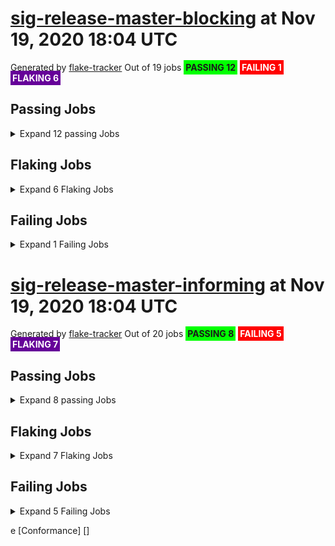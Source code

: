 # [sig-release-master-blocking](https://testgrid.k8s.io/sig-release-master-blocking) at Nov 19, 2020 18:04 UTC

Generated by [flake-tracker](https://github.com/RobertKielty/flake-tracker)
Out of 19 jobs <span style="background-color:#0f0;foreground-color:#555;padding: 3px;">**PASSING 12**</span> <span style="background-color:#f00;color:#fff;padding: 3px;">**FAILING 1**</span> <span style="background-color:#609;color:#fff;padding: 3px;">**FLAKING 6**</span>

## Passing Jobs
<details>
<summary>Expand 12 passing Jobs</summary>
 [Conformance - GCE - master]()  [bazel-build-master]()  [build-master]()  [build-master-fast]()  [conformance-ga-only]()  [gce-cos-master-alpha-features]()  [gce-cos-master-scalability-100]()  [gci-gce-ingress]()  [integration-master]()  [node-kubelet-master]()  [skew-cluster-latest-kubectl-stable1-gce]()  [verify-master]() 
</details>

## Flaking Jobs
<details>
<summary>Expand 6 Flaking Jobs</summary>

### [bazel-test-master](https://testgrid.k8s.io/sig-release-master-blocking#bazel-test-master&exclude-non-failed-tests=)
<details>
<summary>Expand flaking tests</summary>

1. job-owner Overall []

1. job-owner //pkg/kubelet/volumemanager/reconciler/go_default_test:run_1_of_2 []

1. job-owner //staging/src/k8s.io/apiserver/pkg/util/webhook/go_default_test:run_2_of_2 []

1. job-owner //pkg/kubelet/volumemanager/reconciler/go_default_test:run_2_of_2 []

1. job-owner //pkg/controller/volume/attachdetach/reconciler/go_default_test:run_2_of_2 []

1. job-owner //pkg/kubelet/cm/devicemanager/go_default_test:run_1_of_2 []

1. job-owner //pkg/controller/volume/attachdetach/reconciler/go_default_test:run_1_of_2 []

1. job-owner //staging/src/k8s.io/legacy-cloud-providers/vsphere/go_default_test:run_2_of_2 []

1. job-owner //staging/src/k8s.io/apiserver/pkg/admission/plugin/webhook/mutating/go_default_test:run_2_of_2 []

1. job-owner //staging/src/k8s.io/apiserver/pkg/admission/plugin/webhook/mutating/go_default_test:run_1_of_2 []

1. job-owner //pkg/kubelet/cm/devicemanager/go_default_test:run_2_of_2 []

1. job-owner //staging/src/k8s.io/apiserver/pkg/storage/value/encrypt/envelope/go_default_test:run_2_of_2 []

1. job-owner //staging/src/k8s.io/apiserver/pkg/server/filters/go_default_test:run_1_of_2 []

1. job-owner //staging/src/k8s.io/client-go/examples/fake-client/go_default_test:run_2_of_2 []

1. job-owner //pkg/kubelet/config/go_default_test:run_1_of_2 []

1. job-owner //pkg/volume/csi/go_default_test:run_2_of_2 []

1. job-owner //staging/src/k8s.io/legacy-cloud-providers/vsphere/go_default_test:run_1_of_2 []

1. job-owner //staging/src/k8s.io/apiserver/pkg/server/filters/go_default_test:run_2_of_2 []

1. job-owner //staging/src/k8s.io/apiserver/pkg/server/options/go_default_test:run_2_of_2 []

1. job-owner //staging/src/k8s.io/apiserver/pkg/server/go_default_test:run_2_of_2 []

1. job-owner //staging/src/k8s.io/legacy-cloud-providers/azure/go_default_test:run_2_of_2 []

1. job-owner //staging/src/k8s.io/apiserver/pkg/storage/cacher/go_default_test:run_1_of_2 []

1. job-owner //pkg/kubelet/config/go_default_test:run_2_of_2 []

1. job-owner //pkg/registry/autoscaling/horizontalpodautoscaler/storage/go_default_test:run_1_of_2 []

1. job-owner //staging/src/k8s.io/client-go/util/flowcontrol/go_default_test:run_2_of_2 []

</details>

### [gce-cos-master-default](https://testgrid.k8s.io/sig-release-master-blocking#gce-cos-master-default&exclude-non-failed-tests=)
<details>
<summary>Expand flaking tests</summary>

1. job-owner Test []

1. job-owner Overall []

1. [sig-node]  Kubernetes e2e suite.[k8s.io] [sig-node] Pods Extended [k8s.io] Pod Container Status should never report success for a pending container []

1. [sig-network]  Kubernetes e2e suite.[sig-network] Conntrack should be able to preserve UDP traffic when server pod cycles for a NodePort service []

1. [sig-node]  Kubernetes e2e suite.[k8s.io] [sig-node] NodeProblemDetector [DisabledForLargeClusters] should run without error []

1. [sig-api-machinery]  Kubernetes e2e suite.[sig-api-machinery] API priority and fairness should ensure that requests can't be drowned out (priority) []

1. [sig-network]  Kubernetes e2e suite.[sig-network] Networking Granular Checks: Services should function for multiple endpoint-Services with same selector []

1. [sig-network]  Kubernetes e2e suite.[sig-network] Services should have session affinity timeout work for NodePort service [LinuxOnly] [Conformance] []

1. [sig-network]  Kubernetes e2e suite.[sig-network] Networking Granular Checks: Services should function for node-Service: http []

1. [sig-network]  Kubernetes e2e suite.[sig-network] Networking Granular Checks: Services should function for pod-Service: udp []

1. [sig-network]  Kubernetes e2e suite.[sig-network] Conntrack should be able to preserve UDP traffic when server pod cycles for a ClusterIP service []

1. job-owner Kubernetes e2e suite.[k8s.io] Probing container should *not* be restarted with a tcp:8080 liveness probe [NodeConformance] [Conformance] []

1. [sig-apps]  Kubernetes e2e suite.[sig-apps] ReplicaSet should surface a failure condition on a common issue like exceeded quota []

1. job-owner Kubernetes e2e suite.[k8s.io] Probing container should *not* be restarted with a exec "cat /tmp/health" liveness probe [NodeConformance] [Conformance] []

1. job-owner Timeout []

1. job-owner DumpClusterLogs []

1. [sig-api-machinery]  Kubernetes e2e suite.[sig-api-machinery] ResourceQuota should verify ResourceQuota with best effort scope. [Conformance] []

1. job-owner Kubernetes e2e suite.[k8s.io] Pods should run through the lifecycle of Pods and PodStatus []

1. [sig-storage]  Kubernetes e2e suite.[sig-storage] In-tree Volumes [Driver: hostPathSymlink] [Testpattern: Inline-volume (default fs)] subPath should support file as subpath [LinuxOnly] []

1. [sig-network]  Kubernetes e2e suite.[sig-network] Services should be able to change the type from NodePort to ExternalName [Conformance] []

1. [sig-network]  Kubernetes e2e suite.[sig-network] Services should have session affinity timeout work for service with type clusterIP [LinuxOnly] [Conformance] []

1. [sig-api-machinery]  Kubernetes e2e suite.[sig-api-machinery] Aggregator Should be able to support the 1.17 Sample API Server using the current Aggregator [Conformance] []

1. [sig-cli]  Kubernetes e2e suite.[sig-cli] Kubectl client Simple pod should return command exit codes []

1. [sig-network]  Kubernetes e2e suite.[sig-network] Services should be able to change the type from ClusterIP to ExternalName [Conformance] []

1. [sig-network]  Kubernetes e2e suite.[sig-network] Networking Granular Checks: Services should support basic nodePort: udp functionality []

1. [sig-network]  Kubernetes e2e suite.[sig-network] Services should be able to up and down services []

1. [sig-network]  Kubernetes e2e suite.[sig-network] Services should have session affinity work for NodePort service [LinuxOnly] [Conformance] []

1. [sig-apps]  Kubernetes e2e suite.[sig-apps] Deployment should not disrupt a cloud load-balancer's connectivity during rollout []

1. [sig-apps]  Kubernetes e2e suite.[sig-apps] StatefulSet [k8s.io] Basic StatefulSet functionality [StatefulSetBasic] should implement legacy replacement when the update strategy is OnDelete []

1. [sig-apps]  Kubernetes e2e suite.[sig-apps] StatefulSet [k8s.io] Basic StatefulSet functionality [StatefulSetBasic] should perform rolling updates and roll backs of template modifications [Conformance] []

1. [sig-apps]  Kubernetes e2e suite.[sig-apps] StatefulSet [k8s.io] Basic StatefulSet functionality [StatefulSetBasic] should perform rolling updates and roll backs of template modifications with PVCs []

1. [sig-network]  Kubernetes e2e suite.[sig-network] Networking Granular Checks: Services should function for service endpoints using hostNetwork []

1. [sig-storage]  Kubernetes e2e suite.[sig-storage] In-tree Volumes [Driver: hostPathSymlink] [Testpattern: Inline-volume (default fs)] subPath should support existing directory []

1. [sig-storage]  Kubernetes e2e suite.[sig-storage] In-tree Volumes [Driver: local][LocalVolumeType: block] [Testpattern: Pre-provisioned PV (default fs)] volumes should allow exec of files on the volume []

1. [sig-storage]  Kubernetes e2e suite.[sig-storage] In-tree Volumes [Driver: local][LocalVolumeType: blockfs] [Testpattern: Pre-provisioned PV (default fs)] subPath should support file as subpath [LinuxOnly] []

1. [sig-storage]  Kubernetes e2e suite.[sig-storage] CSI mock volume storage capacity exhausted, late binding, no topology []

1. [sig-storage]  Kubernetes e2e suite.[sig-storage] Flexvolumes should be mountable when non-attachable []

1. [sig-storage]  Kubernetes e2e suite.[sig-storage] In-tree Volumes [Driver: local][LocalVolumeType: blockfs] [Testpattern: Pre-provisioned PV (default fs)] subPath should support existing directories when readOnly specified in the volumeSource []

1. [sig-network]  Kubernetes e2e suite.[sig-network] Networking Granular Checks: Services should be able to handle large requests: udp []

1. [sig-storage]  Kubernetes e2e suite.[sig-storage] In-tree Volumes [Driver: local][LocalVolumeType: block] [Testpattern: Pre-provisioned PV (default fs)] subPath should support file as subpath [LinuxOnly] []

1. [sig-apps]  Kubernetes e2e suite.[sig-apps] CronJob should remove from active list jobs that have been deleted []

1. [sig-api-machinery]  Kubernetes e2e suite.[sig-api-machinery] API priority and fairness should ensure that requests can be classified by testing flow-schemas/priority-levels []

1. [sig-auth]  Kubernetes e2e suite.[sig-auth] ServiceAccounts should guarantee kube-root-ca.crt exist in any namespace []

1. [sig-storage]  Kubernetes e2e suite.[sig-storage] In-tree Volumes [Driver: local][LocalVolumeType: dir-bindmounted] [Testpattern: Pre-provisioned PV (default fs)] subPath should support existing directory []

1. [sig-storage]  Kubernetes e2e suite.[sig-storage] In-tree Volumes [Driver: local][LocalVolumeType: dir-link] [Testpattern: Pre-provisioned PV (default fs)] volumes should allow exec of files on the volume []

1. [sig-storage]  Kubernetes e2e suite.[sig-storage] In-tree Volumes [Driver: gcepd] [Testpattern: Pre-provisioned PV (ext4)] volumes should store data []

1. [sig-network]  Kubernetes e2e suite.[sig-network] Networking Granular Checks: Services should function for endpoint-Service: http []

1. job-owner Kubernetes e2e suite.[k8s.io] Probing container should *not* be restarted with a /healthz http liveness probe [NodeConformance] [Conformance] []

1. [sig-network]  Kubernetes e2e suite.[sig-network] Networking Granular Checks: Services should function for endpoint-Service: udp []

1. [sig-storage]  Kubernetes e2e suite.[sig-storage] Subpath Atomic writer volumes should support subpaths with secret pod [LinuxOnly] [Conformance] []

1. [sig-storage]  Kubernetes e2e suite.[sig-storage] CSI mock volume CSI Volume expansion should expand volume by restarting pod if attach=on, nodeExpansion=on []

1. [sig-storage]  Kubernetes e2e suite.[sig-storage] In-tree Volumes [Driver: local][LocalVolumeType: dir] [Testpattern: Pre-provisioned PV (default fs)] volumes should store data []

1. [sig-storage]  Kubernetes e2e suite.[sig-storage] In-tree Volumes [Driver: gluster] [Testpattern: Inline-volume (default fs)] subPath should support existing directories when readOnly specified in the volumeSource []

1. [sig-instrumentation]  Kubernetes e2e suite.[sig-instrumentation] MetricsGrabber should grab all metrics from a Scheduler. []

1. [sig-storage]  Kubernetes e2e suite.[sig-storage] In-tree Volumes [Driver: nfs] [Testpattern: Dynamic PV (default fs)] subPath should support existing single file [LinuxOnly] []

1. [sig-storage]  Kubernetes e2e suite.[sig-storage] In-tree Volumes [Driver: local][LocalVolumeType: block] [Testpattern: Pre-provisioned PV (default fs)] subPath should support non-existent path []

1. [sig-storage]  Kubernetes e2e suite.[sig-storage] In-tree Volumes [Driver: local][LocalVolumeType: block] [Testpattern: Pre-provisioned PV (default fs)] volumes should store data []

1. [sig-storage]  Kubernetes e2e suite.[sig-storage] In-tree Volumes [Driver: local][LocalVolumeType: dir-link-bindmounted] [Testpattern: Pre-provisioned PV (default fs)] subPath should support file as subpath [LinuxOnly] []

1. [sig-network]  Kubernetes e2e suite.[sig-network] Networking Granular Checks: Services should function for client IP based session affinity: udp [LinuxOnly] []

1. [sig-network]  Kubernetes e2e suite.[sig-network] Networking Granular Checks: Services should be able to handle large requests: http []

1. [sig-network]  Kubernetes e2e suite.[sig-network] Networking Granular Checks: Services should update endpoints: udp []

1. [sig-apps]  Kubernetes e2e suite.[sig-apps] Deployment should run the lifecycle of a Deployment []

1. [sig-storage]  Kubernetes e2e suite.[sig-storage] ConfigMap optional updates should be reflected in volume [NodeConformance] [Conformance] []

1. [sig-storage]  Kubernetes e2e suite.[sig-storage] In-tree Volumes [Driver: local][LocalVolumeType: tmpfs] [Testpattern: Pre-provisioned PV (default fs)] subPath should support file as subpath [LinuxOnly] []

1. [sig-api-machinery]  Kubernetes e2e suite.[sig-api-machinery] ResourceQuota should create a ResourceQuota and capture the life of a configMap. [Conformance] []

1. [sig-storage]  Kubernetes e2e suite.[sig-storage] In-tree Volumes [Driver: nfs] [Testpattern: Dynamic PV (default fs)] volumes should store data []

1. [sig-storage]  Kubernetes e2e suite.[sig-storage] Projected configMap updates should be reflected in volume [NodeConformance] [Conformance] []

1. [sig-network]  Kubernetes e2e suite.[sig-network] Services should implement service.kubernetes.io/headless []

1. [sig-api-machinery]  Kubernetes e2e suite.[sig-api-machinery] CustomResourceConversionWebhook [Privileged:ClusterAdmin] should be able to convert from CR v1 to CR v2 [Conformance] []

1. [sig-cli]  Kubernetes e2e suite.[sig-cli] Kubectl client Kubectl expose should create services for rc  [Conformance] []

1. [sig-network]  Kubernetes e2e suite.[sig-network] Networking Granular Checks: Services should function for node-Service: udp []

1. [sig-network]  Kubernetes e2e suite.[sig-network] Networking Granular Checks: Services should function for pod-Service: http []

1. [sig-network]  Kubernetes e2e suite.[sig-network] Proxy version v1 should proxy through a service and a pod  [Conformance] []

1. [sig-network]  Kubernetes e2e suite.[sig-network] Service endpoints latency should not be very high  [Conformance] []

1. [sig-network]  Kubernetes e2e suite.[sig-network] Services should be able to change the type from ExternalName to ClusterIP [Conformance] []

1. [sig-network]  Kubernetes e2e suite.[sig-network] Services should be rejected when no endpoints exist []

1. [sig-network]  Kubernetes e2e suite.[sig-network] Services should preserve source pod IP for traffic thru service cluster IP [LinuxOnly] []

1. [sig-network]  Kubernetes e2e suite.[sig-network] Networking Granular Checks: Services should update endpoints: http []

1. [sig-cli]  Kubernetes e2e suite.[sig-cli] Kubectl client Simple pod should support inline execution and attach []

1. [sig-storage]  Kubernetes e2e suite.[sig-storage] In-tree Volumes [Driver: local][LocalVolumeType: block] [Testpattern: Pre-provisioned PV (default fs)] subPath should be able to unmount after the subpath directory is deleted [LinuxOnly] []

1. job-owner Kubernetes e2e suite.[k8s.io] Docker Containers should be able to override the image's default command (docker entrypoint) [NodeConformance] [Conformance] []

1. [sig-storage]  Kubernetes e2e suite.[sig-storage] CSI Volumes [Driver: csi-hostpath] [Testpattern: Dynamic PV (default fs)] subPath should be able to unmount after the subpath directory is deleted [LinuxOnly] []

1. [sig-storage]  Kubernetes e2e suite.[sig-storage] In-tree Volumes [Driver: local][LocalVolumeType: blockfs] [Testpattern: Pre-provisioned PV (default fs)] volumes should store data []

</details>

### [gce-cos-master-reboot](https://testgrid.k8s.io/sig-release-master-blocking#gce-cos-master-reboot&exclude-non-failed-tests=)
<details>
<summary>Expand flaking tests</summary>

1. job-owner Overall []

1. job-owner DumpClusterLogs []

1. job-owner TearDown []

1. job-owner Timeout []

1. [sig-cloud-provider-gcp]  Kubernetes e2e suite.[k8s.io] [sig-cloud-provider-gcp] Reboot [Disruptive] [Feature:Reboot] each node by ordering clean reboot and ensure they function upon restart []

1. job-owner Test []

</details>

### [gce-ubuntu-master-containerd](https://testgrid.k8s.io/sig-release-master-blocking#gce-ubuntu-master-containerd&exclude-non-failed-tests=)
<details>
<summary>Expand flaking tests</summary>

1. job-owner Overall []

1. job-owner Test []

1. [sig-node]  Kubernetes e2e suite.[k8s.io] [sig-node] Pods Extended [k8s.io] Pod Container Status should never report success for a pending container []

1. [sig-network]  Kubernetes e2e suite.[sig-network] Conntrack should be able to preserve UDP traffic when server pod cycles for a NodePort service []

1. [sig-network]  Kubernetes e2e suite.[sig-network] Networking Granular Checks: Services should function for multiple endpoint-Services with same selector []

1. job-owner DumpClusterLogs []

1. [sig-storage]  Kubernetes e2e suite.[sig-storage] CSI Volumes [Driver: csi-hostpath] [Testpattern: Dynamic PV (default fs)] volumes should store data []

1. [sig-storage]  Kubernetes e2e suite.[sig-storage] PersistentVolumes-local  [Volume type: dir-bindmounted] One pod requesting one prebound PVC should be able to mount volume and read from pod1 []

1. [sig-cli]  Kubernetes e2e suite.[sig-cli] Kubectl client Simple pod should support inline execution and attach []

1. [sig-network]  Kubernetes e2e suite.[sig-network] DNS should resolve DNS of partial qualified names for services [LinuxOnly] [Conformance] []

1. [sig-network]  Kubernetes e2e suite.[sig-network] Services should have session affinity timeout work for NodePort service [LinuxOnly] [Conformance] []

1. [sig-storage]  Kubernetes e2e suite.[sig-storage] In-tree Volumes [Driver: local][LocalVolumeType: dir] [Testpattern: Pre-provisioned PV (default fs)] subPath should support file as subpath [LinuxOnly] []

1. [sig-storage]  Kubernetes e2e suite.[sig-storage] In-tree Volumes [Driver: local][LocalVolumeType: dir] [Testpattern: Pre-provisioned PV (default fs)] subPath should support readOnly directory specified in the volumeMount []

1. [sig-apps]  Kubernetes e2e suite.[sig-apps] Deployment should run the lifecycle of a Deployment []

1. [sig-api-machinery]  Kubernetes e2e suite.[sig-api-machinery] Aggregator Should be able to support the 1.17 Sample API Server using the current Aggregator [Conformance] []

1. [sig-node]  Kubernetes e2e suite.[k8s.io] [sig-node] NodeProblemDetector [DisabledForLargeClusters] should run without error []

1. [sig-apps]  Kubernetes e2e suite.[sig-apps] ReplicaSet should serve a basic image on each replica with a private image []

1. [sig-storage]  Kubernetes e2e suite.[sig-storage] CSI mock volume CSI online volume expansion should expand volume without restarting pod if attach=off, nodeExpansion=on []

1. [sig-storage]  Kubernetes e2e suite.[sig-storage] PersistentVolumes NFS when invoking the Recycle reclaim policy should test that a PV becomes Available and is clean after the PVC is deleted. []

1. [sig-apps]  Kubernetes e2e suite.[sig-apps] ReplicationController should surface a failure condition on a common issue like exceeded quota [Conformance] []

1. [sig-network]  Kubernetes e2e suite.[sig-network] EndpointSlice should create Endpoints and EndpointSlices for Pods matching a Service []

1. [sig-storage]  Kubernetes e2e suite.[sig-storage] In-tree Volumes [Driver: hostPathSymlink] [Testpattern: Inline-volume (default fs)] subPath should support readOnly directory specified in the volumeMount []

1. [sig-auth]  Kubernetes e2e suite.[sig-auth] ServiceAccounts should guarantee kube-root-ca.crt exist in any namespace []

1. [sig-storage]  Kubernetes e2e suite.[sig-storage] ConfigMap binary data should be reflected in volume [NodeConformance] [Conformance] []

1. [sig-storage]  Kubernetes e2e suite.[sig-storage] In-tree Volumes [Driver: gcepd] [Testpattern: Dynamic PV (ext3)] volumes should allow exec of files on the volume []

1. [sig-api-machinery]  Kubernetes e2e suite.[sig-api-machinery] ResourceQuota should create a ResourceQuota and capture the life of a configMap. [Conformance] []

1. [sig-node]  Kubernetes e2e suite.[sig-node] RuntimeClass should run a Pod requesting a RuntimeClass with a configured handler [NodeFeature:RuntimeHandler] []

</details>

### [kind-ipv6-master-parallel](https://testgrid.k8s.io/sig-release-master-blocking#kind-ipv6-master-parallel&exclude-non-failed-tests=)
<details>
<summary>Expand flaking tests</summary>

1. job-owner Overall []

1. [sig-api-machinery]  Kubernetes e2e suite.[sig-api-machinery] API priority and fairness should ensure that requests can be classified by testing flow-schemas/priority-levels []

1. [sig-node]  Kubernetes e2e suite.[k8s.io] [sig-node] Pods Extended [k8s.io] Pod Container Status should never report success for a pending container []

1. [sig-network]  Kubernetes e2e suite.[sig-network] KubeProxy should set TCP CLOSE_WAIT timeout [Privileged] []

1. [sig-network]  Kubernetes e2e suite.[sig-network] Conntrack should be able to preserve UDP traffic when server pod cycles for a NodePort service []

1. [sig-storage]  Kubernetes e2e suite.[sig-storage] Secrets should be consumable from pods in volume with mappings [NodeConformance] [Conformance] []

1. [sig-api-machinery]  Kubernetes e2e suite.[sig-api-machinery] CustomResourcePublishOpenAPI [Privileged:ClusterAdmin] works for multiple CRDs of same group and version but different kinds [Conformance] []

1. [sig-storage]  Kubernetes e2e suite.[sig-storage] In-tree Volumes [Driver: local][LocalVolumeType: dir-bindmounted] [Testpattern: Pre-provisioned PV (default fs)] subPath should support non-existent path []

</details>

### [kind-master-parallel](https://testgrid.k8s.io/sig-release-master-blocking#kind-master-parallel&exclude-non-failed-tests=)
<details>
<summary>Expand flaking tests</summary>

1. job-owner Overall []

1. [sig-node]  Kubernetes e2e suite.[k8s.io] [sig-node] Pods Extended [k8s.io] Pod Container Status should never report success for a pending container []

1. [sig-api-machinery]  Kubernetes e2e suite.[sig-api-machinery] API priority and fairness should ensure that requests can be classified by testing flow-schemas/priority-levels []

1. [sig-network]  Kubernetes e2e suite.[sig-network] Conntrack should be able to preserve UDP traffic when server pod cycles for a NodePort service []

1. [sig-storage]  Kubernetes e2e suite.[sig-storage] Subpath Container restart should verify that container can restart successfully after configmaps modified []

1. [sig-storage]  Kubernetes e2e suite.[sig-storage] Projected configMap should be consumable from pods in volume [NodeConformance] [Conformance] []

1. [sig-storage]  Kubernetes e2e suite.[sig-storage] CSI mock volume CSI Volume expansion should expand volume by restarting pod if attach=off, nodeExpansion=on []

1. [sig-storage]  Kubernetes e2e suite.[sig-storage] In-tree Volumes [Driver: local][LocalVolumeType: block] [Testpattern: Pre-provisioned PV (default fs)] subPath should support file as subpath [LinuxOnly] []

1. [sig-apps]  Kubernetes e2e suite.[sig-apps] Deployment should run the lifecycle of a Deployment []

1. [sig-storage]  Kubernetes e2e suite.[sig-storage] PVC Protection Verify that scheduling of a pod that uses PVC that is being deleted fails and the pod becomes Unschedulable []

1. [sig-api-machinery]  Kubernetes e2e suite.[sig-api-machinery] CustomResourcePublishOpenAPI [Privileged:ClusterAdmin] works for multiple CRDs of same group but different versions [Conformance] []

1. [sig-storage]  Kubernetes e2e suite.[sig-storage] In-tree Volumes [Driver: hostPathSymlink] [Testpattern: Inline-volume (default fs)] subPath should be able to unmount after the subpath directory is deleted [LinuxOnly] []

1. [sig-storage]  Kubernetes e2e suite.[sig-storage] EmptyDir volumes should support (non-root,0644,tmpfs) [LinuxOnly] [NodeConformance] [Conformance] []

1. [sig-storage]  Kubernetes e2e suite.[sig-storage] In-tree Volumes [Driver: hostPath] [Testpattern: Inline-volume (default fs)] subPath should support file as subpath [LinuxOnly] []

</details>

</details>

## Failing Jobs
<details>
<summary>Expand 1 Failing Jobs</summary>

### [gce-device-plugin-gpu-master]()
<details>
<summary>Expand failed tests</summary>

1. [sig-scheduling]  Kubernetes e2e suite.[sig-scheduling] [Feature:GPUDevicePlugin] run Nvidia GPU Device Plugin tests []

1. job-owner DumpClusterLogs []

1. job-owner Kubernetes e2e suite.BeforeSuite []

1. job-owner Overall []

1. job-owner Test []

</details>

</details>


# [sig-release-master-informing](https://testgrid.k8s.io/sig-release-master-informing) at Nov 19, 2020 18:04 UTC
Generated by [flake-tracker](https://github.com/RobertKielty/flake-tracker)
Out of 20 jobs <span style="background-color:#0f0;foreground-color:#555;padding: 3px;">**PASSING 8**</span> <span style="background-color:#f00;color:#fff;padding: 3px;">**FAILING 5**</span> <span style="background-color:#609;color:#fff;padding: 3px;">**FLAKING 7**</span>
## Passing Jobs
<details>
<summary>Expand 8 passing Jobs</summary>
 [bazel-build-master]()  [build-master-canary]()  [kubeadm-kinder-latest]()  [kubeadm-kinder-latest-on-1-19]()  [node-kubelet-features-master]()  [post-kubernetes-push-image-pause]()  [post-release-push-image-kube-cross]()  [post-release-push-image-vulndash]() 
</details>

## Flaking Jobs
<details>
<summary>Expand 7 Flaking Jobs</summary>

### [gce-cos-master-serial](https://testgrid.k8s.io/sig-release-master-informing#gce-cos-master-serial&exclude-non-failed-tests=)
<details>
<summary>Expand flaking tests</summary>

1. job-owner Overall []

1. job-owner Test []

1. [sig-node]  Kubernetes e2e suite.[k8s.io] [sig-node] NoExecuteTaintManager Multiple Pods [Serial] only evicts pods without tolerations from tainted nodes []

1. [sig-cloud-provider-gcp]  Kubernetes e2e suite.[k8s.io] [sig-cloud-provider-gcp] Restart [Disruptive] should restart all nodes and ensure all nodes and pods recover []

1. job-owner DumpClusterLogs []

1. [sig-node]  Kubernetes e2e suite.[k8s.io] [sig-node] NoExecuteTaintManager Single Pod [Serial] eventually evict pod with finite tolerations from tainted nodes []

1. [sig-cloud-provider-gcp]  Kubernetes e2e suite.[k8s.io] [sig-cloud-provider-gcp] Nodes [Disruptive] Resize [Slow] should be able to delete nodes []

1. [sig-storage]  Kubernetes e2e suite.[sig-storage] CSI Volumes [Driver: pd.csi.storage.gke.io][Serial] [Testpattern: Dynamic PV (block volmode)] volume-stress multiple pods should access different volumes repeatedly [Slow] [Serial] []

1. [sig-node]  Kubernetes e2e suite.[k8s.io] [sig-node] NoExecuteTaintManager Multiple Pods [Serial] evicts pods with minTolerationSeconds [Disruptive] [Conformance] []

1. [sig-scheduling]  Kubernetes e2e suite.[sig-scheduling] SchedulerPreemption [Serial] validates lower priority pod preemption by critical pod [Conformance] []

</details>

### [gce-cos-master-slow](https://testgrid.k8s.io/sig-release-master-informing#gce-cos-master-slow&exclude-non-failed-tests=)
<details>
<summary>Expand flaking tests</summary>

1. job-owner Overall []

1. job-owner Test []

1. [sig-storage]  Kubernetes e2e suite.[sig-storage] In-tree Volumes [Driver: gluster] [Testpattern: Inline-volume (default fs)] volumeIO should write files of various sizes, verify size, validate content [Slow][LinuxOnly] []

1. job-owner DumpClusterLogs []

1. job-owner Timeout []

1. [sig-storage]  Kubernetes e2e suite.[sig-storage] In-tree Volumes [Driver: gluster] [Testpattern: Pre-provisioned PV (default fs)] volumeIO should write files of various sizes, verify size, validate content [Slow][LinuxOnly] []

1. [sig-storage]  Kubernetes e2e suite.[sig-storage] PersistentVolumes-local  StatefulSet with pod affinity [Slow] should use volumes on one node when pod has affinity []

1. [sig-storage]  Kubernetes e2e suite.[sig-storage] PersistentVolumes-local  StatefulSet with pod affinity [Slow] should use volumes on one node when pod management is parallel and pod has affinity []

1. [sig-storage]  Kubernetes e2e suite.[sig-storage] CSI mock volume CSI volume limit information using mock driver should report attach limit when limit is bigger than 0 [Slow] []

1. [sig-storage]  Kubernetes e2e suite.[sig-storage] In-tree Volumes [Driver: gcepd] [Testpattern: Inline-volume (xfs)][Slow] volumes should store data []

1. job-owner diffResources []

1. [sig-storage]  Kubernetes e2e suite.[sig-storage] In-tree Volumes [Driver: hostPathSymlink] [Testpattern: Inline-volume (default fs)] subPath should support restarting containers using file as subpath [Slow][LinuxOnly] []

1. [sig-storage]  Kubernetes e2e suite.[sig-storage] In-tree Volumes [Driver: local][LocalVolumeType: dir-link-bindmounted] [Testpattern: Pre-provisioned PV (default fs)] subPath should support restarting containers using file as subpath [Slow][LinuxOnly] []

1. [sig-storage]  Kubernetes e2e suite.[sig-storage] In-tree Volumes [Driver: gcepd] [Testpattern: Dynamic PV (xfs)][Slow] volumes should allow exec of files on the volume []

1. [sig-network]  Kubernetes e2e suite.[sig-network] Services should be able to switch session affinity for LoadBalancer service with ESIPP on [Slow] [DisabledForLargeClusters] [LinuxOnly] []

1. [sig-storage]  Kubernetes e2e suite.[sig-storage] In-tree Volumes [Driver: hostPath] [Testpattern: Inline-volume (default fs)] subPath should support restarting containers using file as subpath [Slow][LinuxOnly] []

1. [sig-storage]  Kubernetes e2e suite.[sig-storage] In-tree Volumes [Driver: local][LocalVolumeType: block] [Testpattern: Pre-provisioned PV (default fs)] subPath should fail if subpath directory is outside the volume [Slow][LinuxOnly] []

1. [sig-storage]  Kubernetes e2e suite.[sig-storage] In-tree Volumes [Driver: local][LocalVolumeType: dir] [Testpattern: Pre-provisioned PV (filesystem volmode)] multiVolume [Slow] should concurrently access the single volume from pods on the same node []

1. [sig-storage]  Kubernetes e2e suite.[sig-storage] In-tree Volumes [Driver: nfs] [Testpattern: Dynamic PV (default fs)] subPath should support restarting containers using file as subpath [Slow][LinuxOnly] []

1. [sig-storage]  Kubernetes e2e suite.[sig-storage] PersistentVolumes-local  [Volume type: blockfswithoutformat] Set fsGroup for local volume should set fsGroup for one pod [Slow] []

1. [sig-network]  Kubernetes e2e suite.[sig-network] Networking Granular Checks: Services should update nodePort: udp [Slow] []

1. [sig-storage]  Kubernetes e2e suite.[sig-storage] HostPathType Block Device [Slow] Should fail on mounting non-existent block device 'does-not-exist-blk-dev' when HostPathType is HostPathBlockDev []

</details>

### [gce-master-scale-correctness](https://testgrid.k8s.io/sig-release-master-informing#gce-master-scale-correctness&exclude-non-failed-tests=)
<details>
<summary>Expand flaking tests</summary>

1. job-owner Overall []

1. job-owner Test []

1. [sig-storage]  Kubernetes e2e suite.[sig-storage] In-tree Volumes [Driver: gcepd] [Testpattern: Dynamic PV (block volmode)] multiVolume [Slow] should access to two volumes with the same volume mode and retain data across pod recreation on the same node []

1. [sig-network]  Kubernetes e2e suite.[sig-network] Conntrack should be able to preserve UDP traffic when server pod cycles for a NodePort service []

1. [sig-apps]  Kubernetes e2e suite.[sig-apps] StatefulSet [k8s.io] Basic StatefulSet functionality [StatefulSetBasic] should have a working scale subresource [Conformance] []

1. [sig-storage]  Kubernetes e2e suite.[sig-storage] In-tree Volumes [Driver: gcepd] [Testpattern: Inline-volume (xfs)][Slow] volumes should store data []

1. [sig-network]  Kubernetes e2e suite.[sig-network] Services should be able to change the type from NodePort to ExternalName [Conformance] []

1. [sig-storage]  Kubernetes e2e suite.[sig-storage] In-tree Volumes [Driver: gcepd] [Testpattern: Pre-provisioned PV (xfs)][Slow] volumes should store data []

1. [sig-storage]  Kubernetes e2e suite.[sig-storage] In-tree Volumes [Driver: local][LocalVolumeType: dir-link-bindmounted] [Testpattern: Pre-provisioned PV (default fs)] subPath should fail if subpath directory is outside the volume [Slow][LinuxOnly] []

1. [sig-storage]  Kubernetes e2e suite.[sig-storage] In-tree Volumes [Driver: gcepd] [Testpattern: Dynamic PV (filesystem volmode)] multiVolume [Slow] should access to two volumes with the same volume mode and retain data across pod recreation on the same node []

1. [sig-network]  Kubernetes e2e suite.[sig-network] Services should only allow access from service loadbalancer source ranges [Slow] []

1. [sig-storage]  Kubernetes e2e suite.[sig-storage] CSI Volumes [Driver: csi-hostpath] [Testpattern: Dynamic PV (default fs)] subPath should verify container cannot write to subpath readonly volumes [Slow] []

1. [sig-storage]  Kubernetes e2e suite.[sig-storage] CSI Volumes [Driver: csi-hostpath] [Testpattern: Dynamic PV (default fs)] subPath should fail if subpath directory is outside the volume [Slow][LinuxOnly] []

1. [sig-node]  Kubernetes e2e suite.[k8s.io] [sig-node] PreStop should call prestop when killing a pod  [Conformance] []

</details>

### [gce-master-scale-performance](https://testgrid.k8s.io/sig-release-master-informing#gce-master-scale-performance&exclude-non-failed-tests=)
<details>
<summary>Expand flaking tests</summary>

1. job-owner Overall []

1. job-owner ClusterLoaderV2 []

1. job-owner ClusterLoaderV2.load overall (testing/load/config.yaml) []

1. job-owner ClusterLoaderV2.load: [step: 25] Collecting measurements []

1. job-owner ClusterLoaderV2.load: [step: 20] Waiting for objects to become scaled []

1. job-owner ClusterLoaderV2.load: [step: 22] Waiting for pods to be deleted []

</details>

### [gce-windows-2019-master](https://testgrid.k8s.io/sig-release-master-informing#gce-windows-2019-master&exclude-non-failed-tests=)
<details>
<summary>Expand flaking tests</summary>

1. job-owner  []

1. [sig-storage]  Kubernetes e2e suite.[sig-storage] In-tree Volumes [Driver: windows-gcepd] [Testpattern: Dynamic PV (ntfs)][sig-windows] subPath should verify container cannot write to subpath readonly volumes [Slow] []

1. [sig-storage]  Kubernetes e2e suite.[sig-storage] In-tree Volumes [Driver: windows-gcepd] [Testpattern: Dynamic PV (ntfs)][sig-windows] subPath should support existing directories when readOnly specified in the volumeSource []

1. job-owner Overall []

1. [sig-windows]  Kubernetes e2e suite.[sig-windows] Services should be able to create a functioning NodePort service for Windows []

1. [sig-apps]  Kubernetes e2e suite.[sig-apps] StatefulSet [k8s.io] Basic StatefulSet functionality [StatefulSetBasic] should perform rolling updates and roll backs of template modifications [Conformance] []

1. job-owner Kubernetes e2e suite.[k8s.io] Probing container should *not* be restarted with a tcp:8080 liveness probe [NodeConformance] [Conformance] []

1. [sig-apps]  Kubernetes e2e suite.[sig-apps] StatefulSet [k8s.io] Basic StatefulSet functionality [StatefulSetBasic] should perform canary updates and phased rolling updates of template modifications [Conformance] []

1. [sig-storage]  Kubernetes e2e suite.[sig-storage] In-tree Volumes [Driver: windows-gcepd] [Testpattern: Dynamic PV (ntfs)][sig-windows] volumes should store data []

1. [sig-apps]  Kubernetes e2e suite.[sig-apps] StatefulSet [k8s.io] Basic StatefulSet functionality [StatefulSetBasic] Scaling should happen in predictable order and halt if any stateful pod is unhealthy [Slow] [Conformance] []

1. [sig-storage][Slow]  Kubernetes e2e suite.[k8s.io] Variable Expansion should verify that a failing subpath expansion can be modified during the lifecycle of a container [sig-storage][Slow] [Conformance] []

1. [sig-storage]  Kubernetes e2e suite.[sig-storage] In-tree Volumes [Driver: windows-gcepd] [Testpattern: Inline-volume (ntfs)][sig-windows] volumes should store data []

1. [sig-storage]  Kubernetes e2e suite.[sig-storage] In-tree Volumes [Driver: windows-gcepd] [Testpattern: Pre-provisioned PV (ntfs)][sig-windows] volumes should store data []

1. [sig-apps]  Kubernetes e2e suite.[sig-apps] StatefulSet [k8s.io] Basic StatefulSet functionality [StatefulSetBasic] Burst scaling should run to completion even with unhealthy pods [Slow] [Conformance] []

1. job-owner Kubernetes e2e suite.[k8s.io] Docker Containers should use the image defaults if command and args are blank [NodeConformance] [Conformance] []

1. [sig-storage][Slow]  Kubernetes e2e suite.[k8s.io] Variable Expansion should succeed in writing subpaths in container [sig-storage][Slow] [Conformance] []

1. [sig-network]  Kubernetes e2e suite.[sig-network] Services should serve multiport endpoints from pods  [Conformance] []

1. [sig-network]  Kubernetes e2e suite.[sig-network] Services should serve a basic endpoint from pods  [Conformance] []

1. [sig-storage]  Kubernetes e2e suite.[sig-storage] Secrets should be consumable from pods in volume [NodeConformance] [Conformance] []

1. job-owner Kubernetes e2e suite.[k8s.io] Pods should cap back-off at MaxContainerBackOff [Slow][NodeConformance] []

1. [sig-apps]  Kubernetes e2e suite.[sig-apps] Deployment deployment should delete old replica sets [Conformance] []

1. [sig-apps]  Kubernetes e2e suite.[sig-apps] StatefulSet [k8s.io] Basic StatefulSet functionality [StatefulSetBasic] Should recreate evicted statefulset [Conformance] []

1. [sig-windows]  Kubernetes e2e suite.[sig-windows] Windows volume mounts  check volume mount permissions container should have readOnly permissions on hostMapPath []

1. job-owner Kubernetes e2e suite.[k8s.io] Pods should have their auto-restart back-off timer reset on image update [Slow][NodeConformance] []

1. job-owner DumpClusterLogs []

1. [sig-network]  Kubernetes e2e suite.[sig-network] Networking Granular Checks: Pods should function for intra-pod communication: udp [NodeConformance] [Conformance] []

1. job-owner Kubernetes e2e suite.[k8s.io] Docker Containers should be able to override the image's default command and arguments [NodeConformance] [Conformance] []

1. job-owner Kubernetes e2e suite.[k8s.io] Pods should support retrieving logs from the container over websockets [NodeConformance] [Conformance] []

1. job-owner Kubernetes e2e suite.[k8s.io] Variable Expansion should allow substituting values in a container's args [NodeConformance] [Conformance] []

1. [sig-network]  Kubernetes e2e suite.[sig-network] Networking Granular Checks: Pods should function for intra-pod communication: http [NodeConformance] [Conformance] []

1. [sig-storage]  Kubernetes e2e suite.[sig-storage] ConfigMap binary data should be reflected in volume [NodeConformance] [Conformance] []

1. [sig-storage]  Kubernetes e2e suite.[sig-storage] ConfigMap should be consumable from pods in volume with mappings [NodeConformance] [Conformance] []

1. [sig-storage]  Kubernetes e2e suite.[sig-storage] HostPath should support subPath [NodeConformance] []

1. [sig-storage]  Kubernetes e2e suite.[sig-storage] In-tree Volumes [Driver: windows-gcepd] [Testpattern: Dynamic PV (ntfs)][sig-windows] subPath should support existing directory []

1. [sig-storage]  Kubernetes e2e suite.[sig-storage] In-tree Volumes [Driver: windows-gcepd] [Testpattern: Inline-volume (ntfs)][sig-windows] volumes should allow exec of files on the volume []

1. [sig-storage]  Kubernetes e2e suite.[sig-storage] Projected combined should project all components that make up the projection API [Projection][NodeConformance] [Conformance] []

1. [sig-storage]  Kubernetes e2e suite.[sig-storage] Projected secret should be able to mount in a volume regardless of a different secret existing with same name in different namespace [NodeConformance] []

1. job-owner Kubernetes e2e suite.[k8s.io] Pods should contain environment variables for services [NodeConformance] [Conformance] []

1. [sig-api-machinery]  Kubernetes e2e suite.[sig-api-machinery] Secrets should be consumable from pods in env vars [NodeConformance] [Conformance] []

1. job-owner Kubernetes e2e suite.[k8s.io] Docker Containers should be able to override the image's default arguments (docker cmd) [NodeConformance] [Conformance] []

1. job-owner Kubernetes e2e suite.[k8s.io] Pods should allow activeDeadlineSeconds to be updated [NodeConformance] [Conformance] []

1. job-owner Kubernetes e2e suite.[k8s.io] Probing container should have monotonically increasing restart count [NodeConformance] [Conformance] []

1. [sig-api-machinery]  Kubernetes e2e suite.[sig-api-machinery] AdmissionWebhook [Privileged:ClusterAdmin] should honor timeout [Conformance] []

1. [sig-api-machinery]  Kubernetes e2e suite.[sig-api-machinery] Aggregator Should be able to support the 1.17 Sample API Server using the current Aggregator [Conformance] []

1. [sig-apps]  Kubernetes e2e suite.[sig-apps] Deployment deployment should support proportional scaling [Conformance] []

1. job-owner Up []

1. [sig-api-machinery]  Kubernetes e2e suite.[sig-api-machinery] AdmissionWebhook [Privileged:ClusterAdmin] should be able to deny attaching pod [Conformance] []

1. [sig-api-machinery]  Kubernetes e2e suite.[sig-api-machinery] CustomResourceConversionWebhook [Privileged:ClusterAdmin] should be able to convert a non homogeneous list of CRs [Conformance] []

1. [sig-cli]  Kubernetes e2e suite.[sig-cli] Kubectl client Kubectl describe should check if kubectl describe prints relevant information for rc and pods  [Conformance] []

1. [sig-network]  Kubernetes e2e suite.[sig-network] DNS should support configurable pod DNS nameservers [Conformance] []

1. [sig-node]  Kubernetes e2e suite.[sig-node] Downward API should provide pod name, namespace and IP address as env vars [NodeConformance] [Conformance] []

1. [sig-storage]  Kubernetes e2e suite.[sig-storage] Downward API volume should provide container's cpu limit [NodeConformance] [Conformance] []

1. [sig-storage]  Kubernetes e2e suite.[sig-storage] Projected configMap should be consumable from pods in volume [NodeConformance] [Conformance] []

1. [sig-windows]  Kubernetes e2e suite.[sig-windows] Hybrid cluster network for all supported CNIs should have stable networking for Linux and Windows pods []

1. [sig-cli]  Kubernetes e2e suite.[sig-cli] Kubectl client Guestbook application should create and stop a working application  [Conformance] []

1. [sig-cli]  Kubernetes e2e suite.[sig-cli] Kubectl client Kubectl replace should update a single-container pod's image  [Conformance] []

1. [sig-network]  Kubernetes e2e suite.[sig-network] DNS should provide DNS for the cluster  [Conformance] []

1. [sig-cli]  Kubernetes e2e suite.[sig-cli] Kubectl client Kubectl logs should be able to retrieve and filter logs  [Conformance] []

1. job-owner Kubernetes e2e suite.[k8s.io] Kubelet when scheduling a busybox command that always fails in a pod should have an terminated reason [NodeConformance] [Conformance] []

1. [sig-network]  Kubernetes e2e suite.[sig-network] Proxy version v1 should proxy through a service and a pod  [Conformance] []

1. [sig-storage]  Kubernetes e2e suite.[sig-storage] EmptyDir wrapper volumes should not conflict [Conformance] []

1. [sig-storage]  Kubernetes e2e suite.[sig-storage] Secrets should be able to mount in a volume regardless of a different secret existing with same name in different namespace [NodeConformance] [Conformance] []

1. [sig-network]  Kubernetes e2e suite.[sig-network] DNS should provide DNS for ExternalName services [Conformance] []

1. [sig-network]  Kubernetes e2e suite.[sig-network] Services should be able to change the type from ClusterIP to ExternalName [Conformance] []

1. [sig-network]  Kubernetes e2e suite.[sig-network] Services should be able to change the type from ExternalName to NodePort [Conformance] []

1. [sig-network]  Kubernetes e2e suite.[sig-network] Services should be able to change the type from NodePort to ExternalName [Conformance] []

1. [sig-storage]  Kubernetes e2e suite.[sig-storage] HostPath should support r/w [NodeConformance] []

1. [sig-storage]  Kubernetes e2e suite.[sig-storage] Projected configMap should be consumable from pods in volume with mappings [NodeConformance] [Conformance] []

1. [sig-apps]  Kubernetes e2e suite.[sig-apps] Job should adopt matching orphans and release non-matching pods [Conformance] []

</details>

### [kubeadm-kinder-upgrade-1-19-latest](https://testgrid.k8s.io/sig-release-master-informing#kubeadm-kinder-upgrade-1-19-latest&exclude-non-failed-tests=)
<details>
<summary>Expand flaking tests</summary>

1. job-owner Overall []

1. job-owner task-09-e2e-after []

1. [sig-apps]  Kubernetes e2e suite.[sig-apps] StatefulSet [k8s.io] Basic StatefulSet functionality [StatefulSetBasic] should have a working scale subresource [Conformance] []

1. [sig-api-machinery]  Kubernetes e2e suite.[sig-api-machinery] AdmissionWebhook [Privileged:ClusterAdmin] patching/updating a mutating webhook should work [Conformance] []

1. [sig-api-machinery]  Kubernetes e2e suite.[sig-api-machinery] AdmissionWebhook [Privileged:ClusterAdmin] patching/updating a validating webhook should work [Conformance] []

1. [sig-api-machinery]  Kubernetes e2e suite.[sig-api-machinery] AdmissionWebhook [Privileged:ClusterAdmin] should not be able to mutate or prevent deletion of webhook configuration objects [Conformance] []

1. [sig-api-machinery]  Kubernetes e2e suite.[sig-api-machinery] CustomResourceConversionWebhook [Privileged:ClusterAdmin] should be able to convert from CR v1 to CR v2 [Conformance] []

1. job-owner Kubernetes e2e suite.[k8s.io] Probing container should *not* be restarted with a tcp:8080 liveness probe [NodeConformance] [Conformance] []

1. [sig-apps]  Kubernetes e2e suite.[sig-apps] ReplicationController should serve a basic image on each replica with a public image  [Conformance] []

1. [sig-api-machinery]  Kubernetes e2e suite.[sig-api-machinery] AdmissionWebhook [Privileged:ClusterAdmin] listing mutating webhooks should work [Conformance] []

1. [sig-api-machinery]  Kubernetes e2e suite.[sig-api-machinery] AdmissionWebhook [Privileged:ClusterAdmin] should mutate custom resource with different stored version [Conformance] []

1. [sig-api-machinery]  Kubernetes e2e suite.[sig-api-machinery] CustomResourceConversionWebhook [Privileged:ClusterAdmin] should be able to convert a non homogeneous list of CRs [Conformance] []

1. [sig-network]  Kubernetes e2e suite.[sig-network] Services should be able to change the type from NodePort to ExternalName [Conformance] []

1. job-owner Kubernetes e2e suite.[k8s.io] InitContainer [NodeConformance] should not start app containers and fail the pod if init containers fail on a RestartNever pod [Conformance] []

1. [sig-api-machinery]  Kubernetes e2e suite.[sig-api-machinery] CustomResourcePublishOpenAPI [Privileged:ClusterAdmin] works for CRD preserving unknown fields in an embedded object [Conformance] []

</details>

### [post-release-push-image-go-runner](https://testgrid.k8s.io/sig-release-master-informing#post-release-push-image-go-runner&exclude-non-failed-tests=)
<details>
<summary>Expand flaking tests</summary>

1. job-owner Overall []

</details>

</details>

## Failing Jobs
<details>
<summary>Expand 5 Failing Jobs</summary>

### [Conformance - OpenStack]()
<details>
<summary>Expand failed tests</summary>

1. job-owner DumpClusterLogs []

1. job-owner Test []

1. job-owner Timeout []

1. job-owner Overall []

</details>

### [capa-conformance-v1alpha3-k8s-master]()
<details>
<summary>Expand failed tests</summary>

1. [sig-node]  Kubernetes e2e suite.[k8s.io] [sig-node] NoExecuteTaintManager Multiple Pods [Serial] evicts pods with minTolerationSeconds [Disruptive] [Conformance] []

1. [sig-scheduling]  Kubernetes e2e suite.[sig-scheduling] SchedulerPreemption [Serial] validates lower priority pod preemption by critical pod [Conformance] []

1. [sig-apps]  Kubernetes e2e suite.[sig-apps] Daemon set [Serial] should update pod when spec was updated and update strategy is RollingUpdate [Conformance] []

1. [sig-scheduling]  Kubernetes e2e suite.[sig-scheduling] SchedulerPreemption [Serial] validates basic preemption works [Conformance] []

1. [sig-apps]  Kubernetes e2e suite.[sig-apps] StatefulSet [k8s.io] Basic StatefulSet functionality [StatefulSetBasic] Should recreate evicted statefulset [Conformance] []

1. [sig-network]  Kubernetes e2e suite.[sig-network] Networking Granular Checks: Pods should function for intra-pod communication: udp [NodeConformance] [Conformance] []

1. [sig-scheduling]  Kubernetes e2e suite.[sig-scheduling] SchedulerPreemption [Serial] validates basic preemption works [Conformance] [1] []

1. [sig-network]  Kubernetes e2e suite.[sig-network] DNS should provide DNS for ExternalName services [Conformance] []

1. [sig-network]  Kubernetes e2e suite.[sig-network] Services should have session affinity work for service with type clusterIP [LinuxOnly] [Conformance] []

1. [sig-node]  Kubernetes e2e suite.[k8s.io] [sig-node] NoExecuteTaintManager Multiple Pods [Serial] evicts pods with minTolerationSeconds [Disruptive] [Conformance] [1] []

1. [sig-node]  Kubernetes e2e suite.[k8s.io] [sig-node] NoExecuteTaintManager Multiple Pods [Serial] evicts pods with minTolerationSeconds [Disruptive] [Conformance] [2] []

1. [sig-auth]  Kubernetes e2e suite.[sig-auth] ServiceAccounts should mount projected service account token [Conformance] []

1. [sig-storage]  Kubernetes e2e suite.[sig-storage] Projected downwardAPI should provide container's cpu request [NodeConformance] [Conformance] []

1. [sig-apps]  Kubernetes e2e suite.[sig-apps] Daemon set [Serial] should retry creating failed daemon pods [Conformance] []

1. job-owner Overall []

1. [sig-apps]  Kubernetes e2e suite.[sig-apps] Daemon set [Serial] should run and stop complex daemon [Conformance] []

1. [sig-cli]  Kubernetes e2e suite.[sig-cli] Kubectl client Update Demo should scale a replication controller  [Conformance] []

1. [sig-network]  Kubernetes e2e suite.[sig-network] Networking Granular Checks: Pods should function for node-pod communication: udp [LinuxOnly] [NodeConformance] [Conformance] []

1. [sig-storage][Slow]  Kubernetes e2e suite.[k8s.io] Variable Expansion should verify that a failing subpath expansion can be modified during the lifecycle of a container [sig-storage][Slow] [Conformance] []

1. job-owner Kubernetes e2e suite.[k8s.io] Container Runtime blackbox test on terminated container should report termination message [LinuxOnly] as empty when pod succeeds and TerminationMessagePolicy FallbackToLogsOnError is set [NodeConformance] [Conformance] []

1. [sig-network]  Kubernetes e2e suite.[sig-network] Networking Granular Checks: Pods should function for node-pod communication: http [LinuxOnly] [NodeConformance] [Conformance] []

1. [sig-network]  Kubernetes e2e suite.[sig-network] Networking Granular Checks: Pods should function for intra-pod communication: http [NodeConformance] [Conformance] []

1. job-owner capa-e2e.conformance tests conformance []

</details>

### [capg-conformance-v1alpha3-k8s-master]()
<details>
<summary>Expand failed tests</summary>

1. [sig-api-machinery]  Kubernetes e2e suite.[sig-api-machinery] CustomResourcePublishOpenAPI [Privileged:ClusterAdmin] works for CRD preserving unknown fields in an embedded object [Conformance] []

1. [sig-network]  Kubernetes e2e suite.[sig-network] Services should be able to change the type from ClusterIP to ExternalName [Conformance] []

1. [sig-network]  Kubernetes e2e suite.[sig-network] Services should be able to change the type from NodePort to ExternalName [Conformance] []

1. [sig-node]  Kubernetes e2e suite.[sig-node] RuntimeClass  should support RuntimeClasses API operations [Conformance] []

1. [sig-auth]  Kubernetes e2e suite.[sig-auth] ServiceAccounts should mount projected service account token [Conformance] []

1. job-owner Overall []

</details>

### [gce-ubuntu-master-default]()
<details>
<summary>Expand failed tests</summary>

1. job-owner Timeout []

1. [sig-node]  Kubernetes e2e suite.[k8s.io] [sig-node] Pods Extended [k8s.io] Pod Container Status should never report success for a pending container []

1. [sig-apps]  Kubernetes e2e suite.[sig-apps] StatefulSet [k8s.io] Basic StatefulSet functionality [StatefulSetBasic] should have a working scale subresource [Conformance] []

1. [sig-network]  Kubernetes e2e suite.[sig-network] Conntrack should be able to preserve UDP traffic when server pod cycles for a NodePort service []

1. [sig-apps]  Kubernetes e2e suite.[sig-apps] CronJob should remove from active list jobs that have been deleted []

1. job-owner TearDown []

1. [sig-storage]  Kubernetes e2e suite.[sig-storage] CSI mock volume CSI Volume expansion should expand volume by restarting pod if attach=off, nodeExpansion=on []

1. [sig-api-machinery]  Kubernetes e2e suite.[sig-api-machinery] API priority and fairness should ensure that requests can't be drowned out (fairness) []

1. [sig-storage]  Kubernetes e2e suite.[sig-storage] CSI mock volume CSI Volume expansion should expand volume by restarting pod if attach=on, nodeExpansion=on []

1. job-owner Kubernetes e2e suite.[k8s.io] Probing container should *not* be restarted by liveness probe because startup probe delays it []

1. job-owner Kubernetes e2e suite.[k8s.io] Probing container should *not* be restarted with a tcp:8080 liveness probe [NodeConformance] [Conformance] []

1. [sig-cli]  Kubernetes e2e suite.[sig-cli] Kubectl client Simple pod should support inline execution and attach []

1. [sig-network]  Kubernetes e2e suite.[sig-network] Networking Granular Checks: Services should update endpoints: http []

1. [sig-network]  Kubernetes e2e suite.[sig-network] Services should have session affinity timeout work for NodePort service [LinuxOnly] [Conformance] []

1. [sig-storage]  Kubernetes e2e suite.[sig-storage] In-tree Volumes [Driver: gcepd] [Testpattern: Inline-volume (ext3)] volumes should store data []

1. [sig-storage]  Kubernetes e2e suite.[sig-storage] PersistentVolumes-local  [Volume type: blockfswithoutformat] Two pods mounting a local volume one after the other should be able to write from pod1 and read from pod2 []

1. job-owner Overall []

1. job-owner Test []

1. [sig-cli]  Kubernetes e2e suite.[sig-cli] Kubectl client Kubectl logs should be able to retrieve and filter logs  [Conformance] []

1. [sig-api-machinery]  Kubernetes e2e suite.[sig-api-machinery] AdmissionWebhook [Privileged:ClusterAdmin] should mutate custom resource with pruning [Conformance] []

1. [sig-cli]  Kubernetes e2e suite.[sig-cli] Kubectl client Kubectl expose should create services for rc  [Conformance] []

1. [sig-node]  Kubernetes e2e suite.[k8s.io] [sig-node] kubelet [k8s.io] [sig-node] Clean up pods on node kubelet should be able to delete 10 pods per node in 1m0s. []

1. [sig-apps]  Kubernetes e2e suite.[sig-apps] Deployment should not disrupt a cloud load-balancer's connectivity during rollout []

1. [sig-storage]  Kubernetes e2e suite.[sig-storage] In-tree Volumes [Driver: local][LocalVolumeType: dir-link-bindmounted] [Testpattern: Pre-provisioned PV (default fs)] volumes should store data []

1. [sig-storage]  Kubernetes e2e suite.[sig-storage] In-tree Volumes [Driver: nfs] [Testpattern: Dynamic PV (default fs)] provisioning should provision storage with mount options []

1. [sig-network]  Kubernetes e2e suite.[sig-network] Networking Granular Checks: Services should function for multiple endpoint-Services with same selector []

1. [sig-storage]  Kubernetes e2e suite.[sig-storage] In-tree Volumes [Driver: local][LocalVolumeType: tmpfs] [Testpattern: Pre-provisioned PV (default fs)] subPath should support existing single file [LinuxOnly] []

1. [sig-storage]  Kubernetes e2e suite.[sig-storage] PersistentVolumes-local  [Volume type: blockfswithformat] Two pods mounting a local volume at the same time should be able to write from pod1 and read from pod2 []

1. [sig-storage]  Kubernetes e2e suite.[sig-storage] PersistentVolumes-local  [Volume type: dir-link] Two pods mounting a local volume one after the other should be able to write from pod1 and read from pod2 []

1. job-owner Kubernetes e2e suite.[k8s.io] Probing container should be restarted with a docker exec liveness probe with timeout  []

1. [sig-auth]  Kubernetes e2e suite.[sig-auth] ServiceAccounts should guarantee kube-root-ca.crt exist in any namespace []

1. [sig-storage]  Kubernetes e2e suite.[sig-storage] In-tree Volumes [Driver: local][LocalVolumeType: block] [Testpattern: Pre-provisioned PV (default fs)] volumes should store data []

1. [sig-storage]  Kubernetes e2e suite.[sig-storage] CSI mock volume CSI Volume expansion should not expand volume if resizingOnDriver=off, resizingOnSC=on []

</details>

### [gce-windows-1909-master]()
<details>
<summary>Expand failed tests</summary>

1. job-owner Overall []

1. job-owner  []

1. [sig-storage]  Kubernetes e2e suite.[sig-storage] In-tree Volumes [Driver: windows-gcepd] [Testpattern: Dynamic PV (ntfs)][sig-windows] subPath should verify container cannot write to subpath readonly volumes [Slow] []

1. [sig-storage]  Kubernetes e2e suite.[sig-storage] In-tree Volumes [Driver: windows-gcepd] [Testpattern: Dynamic PV (ntfs)][sig-windows] subPath should support existing directories when readOnly specified in the volumeSource []

1. [sig-windows]  Kubernetes e2e suite.[sig-windows] Services should be able to create a functioning NodePort service for Windows []

1. [sig-apps]  Kubernetes e2e suite.[sig-apps] StatefulSet [k8s.io] Basic StatefulSet functionality [StatefulSetBasic] should perform rolling updates and roll backs of template modifications [Conformance] []

1. job-owner Kubernetes e2e suite.[k8s.io] Probing container should *not* be restarted with a tcp:8080 liveness probe [NodeConformance] [Conformance] []

1. [sig-apps]  Kubernetes e2e suite.[sig-apps] StatefulSet [k8s.io] Basic StatefulSet functionality [StatefulSetBasic] should perform canary updates and phased rolling updates of template modifications [Conformance] []

1. [sig-storage][Slow]  Kubernetes e2e suite.[k8s.io] Variable Expansion should succeed in writing subpaths in container [sig-storage][Slow] [Conformance] []

1. [sig-apps]  Kubernetes e2e suite.[sig-apps] StatefulSet [k8s.io] Basic StatefulSet functionality [StatefulSetBasic] Burst scaling should run to completion even with unhealthy pods [Slow] [Conformance] []

1. [sig-apps]  Kubernetes e2e suite.[sig-apps] StatefulSet [k8s.io] Basic StatefulSet functionality [StatefulSetBasic] Should recreate evicted statefulset [Conformance] []

1. job-owner Up []

1. [sig-node]  Kubernetes e2e suite.[sig-node] Downward API should provide pod name, namespace and IP address as env vars [NodeConformance] [Conformance] []

1. [sig-storage]  Kubernetes e2e suite.[sig-storage] In-tree Volumes [Driver: windows-gcepd] [Testpattern: Pre-provisioned PV (ntfs)][sig-windows] volumes should store data []

1. [sig-storage]  Kubernetes e2e suite.[sig-storage] In-tree Volumes [Driver: windows-gcepd] [Testpattern: Dynamic PV (ntfs)][sig-windows] volumes should store data []

1. [sig-network]  Kubernetes e2e suite.[sig-network] Networking Granular Checks: Pods should function for intra-pod communication: udp [NodeConformance] [Conformance] []

1. job-owner DumpClusterLogs []

1. [sig-storage][Slow]  Kubernetes e2e suite.[k8s.io] Variable Expansion should verify that a failing subpath expansion can be modified during the lifecycle of a container [sig-storage][Slow] [Conformance] []

1. [sig-storage]  Kubernetes e2e suite.[sig-storage] In-tree Volumes [Driver: windows-gcepd] [Testpattern: Dynamic PV (ntfs)][sig-windows] subPath should support existing directory []

1. job-owner Kubernetes e2e suite.[k8s.io] Container Runtime blackbox test when starting a container that exits should run with the expected status [NodeConformance] [Conformance] []

1. [sig-network]  Kubernetes e2e suite.[sig-network] Services should be able to create a functioning NodePort service [Conformance] []

1. [sig-apps]  Kubernetes e2e suite.[sig-apps] StatefulSet [k8s.io] Basic StatefulSet functionality [StatefulSetBasic] Scaling should happen in predictable order and halt if any stateful pod is unhealthy [Slow] [Conformance] []

1. job-owner Kubernetes e2e suite.[k8s.io] InitContainer [NodeConformance] should invoke init containers on a RestartNever pod [Conformance] []

1. job-owner Kubernetes e2e suite.[k8s.io] Pods should support remote command execution over websockets [NodeConformance] [Conformance] []

1. [sig-storage]  Kubernetes e2e suite.[k8s.io] Variable Expansion should allow substituting values in a volume subpath [sig-storage] [Conformance] []

1. [sig-api-machinery]  Kubernetes e2e suite.[sig-api-machinery] CustomResourceConversionWebhook [Privileged:ClusterAdmin] should be able to convert a non homogeneous list of CRs [Conformance] []

1. [sig-apps]  Kubernetes e2e suite.[sig-apps] Job should delete a job [Conformance] []

1. job-owner Timeout []

1. [sig-network]  Kubernetes e2e suite.[sig-network] Services should be able to change the type from ExternalName to NodePort [Conformance] []

1. job-owner Kubernetes e2e suite.[k8s.io] Pods should cap back-off at MaxContainerBackOff [Slow][NodeConformance] []

1. job-owner Kubernetes e2e suite.[k8s.io] Pods should have their auto-restart back-off timer reset on image update [Slow][NodeConformance] []

1. [sig-cli]  Kubernetes e2e suite.[sig-cli] Kubectl client Guestbook application should create and stop a working application  [Conformance] []

1. [sig-cli]  Kubernetes e2e suite.[sig-cli] Kubectl client Update Demo should create and stop a replication controller  [Conformance] []

1. [sig-storage]  Kubernetes e2e suite.[sig-storage] ConfigMap should be consumable from pods in volume [NodeConformance] [Conformance] []

1. [sig-windows]  Kubernetes e2e suite.[sig-windows] Windows volume mounts  check volume mount permissions container should have readOnly permissions on hostMapPath []

1. [sig-node]  Kubernetes e2e suite.[k8s.io] [sig-node] PreStop should call prestop when killing a pod  [Conformance] []

1. [sig-apps]  Kubernetes e2e suite.[sig-apps] Job should adopt matching orphans and release non-matching pods [Conformance] []

1. [sig-network]  Kubernetes e2e suite.[sig-network] Networking Granular Checks: Pods should function for intra-pod communication: http [NodeConformance] [Conformance] []

1. [sig-storage]  Kubernetes e2e suite.[sig-storage] Downward API volume should provide container's memory limit [NodeConformance] [Conformance] []

1. [sig-storage]  Kubernetes e2e suite.[sig-storage] HostPath should support r/w [NodeConformance] []

1. [sig-storage]  Kubernetes e2e suite.[sig-storage] Projected configMap should be consumable from pods in volume with mappings [NodeConformance] [Conformance] []

1. [sig-storage]  Kubernetes e2e suite.[sig-storage] Projected downwardAPI should provide container's cpu limit [NodeConformance] [Conformance] []

1. [sig-storage]  Kubernetes e2e suite.[sig-storage] Projected downwardAPI should provide container's memory request [NodeConformance] [Conformance] []

1. [sig-api-machinery]  Kubernetes e2e suite.[sig-api-machinery] AdmissionWebhook [Privileged:ClusterAdmin] should mutate custom resource with different stored version [Conformance] []

1. [sig-apps]  Kubernetes e2e suite.[sig-apps] ReplicationController should test the lifecycle of a ReplicationController [Conformance] []

1. [sig-api-machinery]  Kubernetes e2e suite.[sig-api-machinery] AdmissionWebhook [Privileged:ClusterAdmin] should be able to deny custom resource creation, update and deletion [Conformance] []

1. [sig-api-machinery]  Kubernetes e2e suite.[sig-api-machinery] AdmissionWebhook [Privileged:ClusterAdmin] should mutate pod and apply defaults after mutation [Conformance] []

1. [sig-api-machinery]  Kubernetes e2e suite.[sig-api-machinery] AdmissionWebhook [Privileged:ClusterAdmin] should unconditionally reject operations on fail closed webhook [Conformance] []

1. [sig-network]  Kubernetes e2e suite.[sig-network] Service endpoints latency should not be very high  [Conformance] []

1. job-owner Kubernetes e2e suite.[k8s.io] InitContainer [NodeConformance] should not start app containers if init containers fail on a RestartAlways pod [Conformance] []

1. job-owner Kubernetes e2e suite.[k8s.io] Variable Expansion should allow composing env vars into new env vars [NodeConformance] [Conformance] []

1. [sig-api-machinery]  Kubernetes e2e suite.[sig-api-machinery] AdmissionWebhook [Privileged:ClusterAdmin] should not be able to mutate or prevent deletion of webhook configuration objects [Conformance] []

1. [sig-network]  Kubernetes e2e suite.[sig-network] Services should be able to change the type from NodePort to ExternalName [Conformance] []

</details>

</details>


e [Conformance] []

</details>

</details>
